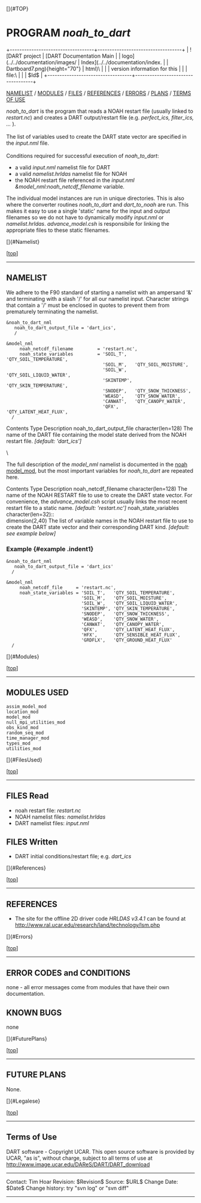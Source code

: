 []{#TOP}

PROGRAM *noah\_to\_dart*
========================

+-----------------------------------+-----------------------------------+
| ![DART project                    | [DART Documentation Main          |
| logo](../../documentation/images/ | Index](../../documentation/index. |
| Dartboard7.png){height="70"}      | html)\                            |
|                                   | version information for this      |
|                                   | file:\                            |
|                                   | \$Id\$                            |
+-----------------------------------+-----------------------------------+

[NAMELIST](#Namelist) / [MODULES](#Modules) / [FILES](#FilesUsed) /
[REFERENCES](#References) / [ERRORS](#Errors) / [PLANS](#FuturePlans) /
[TERMS OF USE](#Legalese)

*noah\_to\_dart* is the program that reads a NOAH restart file (usually
linked to *restart.nc*) and creates a DART output/restart file (e.g.
*perfect\_ics, filter\_ics, ...* ).\
\
The list of variables used to create the DART state vector are specified
in the *input.nml* file.\
\
Conditions required for successful execution of *noah\_to\_dart*:

-   a valid *input.nml* namelist file for DART
-   a valid *namelist.hrldas* namelist file for NOAH
-   the NOAH restart file referenced in the *input.nml*
    *&model\_nml:noah\_netcdf\_filename* variable.

The individual model instances are run in unique directories. This is
also where the converter routines *noah\_to\_dart* and *dart\_to\_noah*
are run. This makes it easy to use a single 'static' name for the input
and output filenames so we do not have to dynamically modify *input.nml*
or *namelist.hrldas*. *advance\_model.csh* is responsibile for linking
the appropriate files to these static filenames.

[]{#Namelist}

<div class="top">

\[[top](#)\]

</div>

------------------------------------------------------------------------

NAMELIST
--------

We adhere to the F90 standard of starting a namelist with an ampersand
'&' and terminating with a slash '/' for all our namelist input.
Character strings that contain a '/' must be enclosed in quotes to
prevent them from prematurely terminating the namelist.

<div class="namelist">

    &noah_to_dart_nml
       noah_to_dart_output_file = 'dart_ics',
       /

    &model_nml
         noah_netcdf_filename         = 'restart.nc',
         noah_state_variables         = 'SOIL_T',   'QTY_SOIL_TEMPERATURE',
                                        'SOIL_M',   'QTY_SOIL_MOISTURE',
                                        'SOIL_W',   'QTY_SOIL_LIQUID_WATER',
                                        'SKINTEMP', 'QTY_SKIN_TEMPERATURE',
                                        'SNODEP',   'QTY_SNOW_THICKNESS',
                                        'WEASD',    'QTY_SNOW_WATER',
                                        'CANWAT',   'QTY_CANOPY_WATER',
                                        'QFX',      'QTY_LATENT_HEAT_FLUX',
      /

</div>

<div>

Contents
Type
Description
noah\_to\_dart\_output\_file
character(len=128)
The name of the DART file containing the model state derived from the
NOAH restart file. *\[default: 'dart\_ics'\]*

</div>

\

<div class="indent1">

The full description of the *model\_nml* namelist is documented in the
[noah model\_mod](model_mod.html#Namelist), but the most important
variables for *noah\_to\_dart* are repeated here.

Contents
Type
Description
noah\_netcdf\_filename
character(len=128)
The name of the NOAH RESTART file to use to create the DART state
vector. For convenience, the *advance\_model.csh* script usually links
the most recent restart file to a static name. *\[default:
'restart.nc'\]*
noah\_state\_variables
character(len=32)::\
dimension(2,40)
The list of variable names in the NOAH restart file to use to create the
DART state vector and their corresponding DART kind. *\[default: see
example below\]*
### Example {#example .indent1}


    &noah_to_dart_nml
       noah_to_dart_output_file = 'dart_ics'
      /

    &model_nml
         noah_netcdf_file     = 'restart.nc',
         noah_state_variables = 'SOIL_T',   'QTY_SOIL_TEMPERATURE',
                                'SOIL_M',   'QTY_SOIL_MOISTURE',
                                'SOIL_W',   'QTY_SOIL_LIQUID_WATER',
                                'SKINTEMP', 'QTY_SKIN_TEMPERATURE',
                                'SNODEP',   'QTY_SNOW_THICKNESS',
                                'WEASD',    'QTY_SNOW_WATER',
                                'CANWAT',   'QTY_CANOPY_WATER',
                                'QFX',      'QTY_LATENT_HEAT_FLUX',
                                'HFX',      'QTY_SENSIBLE_HEAT_FLUX',
                                'GRDFLX',   'QTY_GROUND_HEAT_FLUX'
      /

</div>

[]{#Modules}

<div class="top">

\[[top](#)\]

</div>

------------------------------------------------------------------------

MODULES USED
------------

    assim_model_mod
    location_mod
    model_mod
    null_mpi_utilities_mod
    obs_kind_mod
    random_seq_mod
    time_manager_mod
    types_mod
    utilities_mod

[]{#FilesUsed}

<div class="top">

\[[top](#)\]

</div>

------------------------------------------------------------------------

FILES Read
----------

-   noah restart file: *restart.nc*
-   NOAH namelist files: *namelist.hrldas*
-   DART namelist files: *input.nml*

FILES Written
-------------

-   DART initial conditions/restart file; e.g. *dart\_ics*

[]{#References}

<div class="top">

\[[top](#)\]

</div>

------------------------------------------------------------------------

REFERENCES
----------

-   The site for the offline 2D driver code *HRLDAS v3.4.1* can be found
    at <http://www.ral.ucar.edu/research/land/technology/lsm.php>

[]{#Errors}

<div class="top">

\[[top](#)\]

</div>

------------------------------------------------------------------------

ERROR CODES and CONDITIONS
--------------------------

none - all error messages come from modules that have their own
documentation.

KNOWN BUGS
----------

none

[]{#FuturePlans}

<div class="top">

\[[top](#)\]

</div>

------------------------------------------------------------------------

FUTURE PLANS
------------

None.

[]{#Legalese}

<div class="top">

\[[top](#)\]

</div>

------------------------------------------------------------------------

Terms of Use
------------

DART software - Copyright UCAR. This open source software is provided by
UCAR, "as is", without charge, subject to all terms of use at
<http://www.image.ucar.edu/DAReS/DART/DART_download>

  ----------------- -----------------------------
  Contact:          Tim Hoar
  Revision:         \$Revision\$
  Source:           \$URL\$
  Change Date:      \$Date\$
  Change history:   try "svn log" or "svn diff"
  ----------------- -----------------------------


